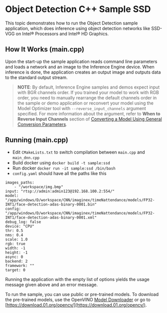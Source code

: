 # Object Detection C++ Sample SSD

This topic demonstrates how to run the Object Detection sample application, which does inference using object detection
networks like SSD-VGG on Intel® Processors and Intel® HD Graphics.


## How It Works (main.cpp)

Upon the start-up the sample application reads command line parameters and loads a network and an image to the Inference
Engine device. When inference is done, the application creates an
output image and outputs data to the standard output stream.

> **NOTE**: By default, Inference Engine samples and demos expect input with BGR channels order. If you trained your model to work with RGB order, you need to manually rearrange the default channels order in the sample or demo application or reconvert your model using the Model Optimizer tool with `--reverse_input_channels` argument specified. For more information about the argument, refer to **When to Reverse Input Channels** section of [Converting a Model Using General Conversion Parameters](./docs/MO_DG/prepare_model/convert_model/Converting_Model_General.md).

## Running (main.cpp)
- Edit `CMakeLists.txt` to switch compilation between `main.cpp` and `main_dnn.cpp`
- Build docker using `docker build -t sample:ssd `
- Run docker `docker run -it sample:ssd /bin/bash` 
- `config.yaml` should have all the paths like this 
```
images_paths:
    - "/workspace/img.bmp"
input: "rtsp://admin:admin123@192.168.100.2:554/"
model: "/app/windows/D/workspace/CNN/imaginex/timeNattendance/models/FP32-INT1/face-detection-adas-binary-0001.bin"
config: "/app/windows/D/workspace/CNN/imaginex/timeNattendance/models/FP32-INT1/face-detection-adas-binary-0001.xml"
debug_log: false 
device: "CPU"
thr: 0.5
nms: 0.4
scale: 1.0
rgb: true
width: -1
height: -1
async: 0
backend: 2
framework: ""
target: 0

```
Running the application with the empty list of options yields the usage message given above and an error message.

To run the sample, you can use public or pre-trained models. To download the pre-trained models, use the OpenVINO [Model Downloader](https://github.com/opencv/open_model_zoo/tree/2018/model_downloader) or go to [https://download.01.org/opencv/](https://download.01.org/opencv/).